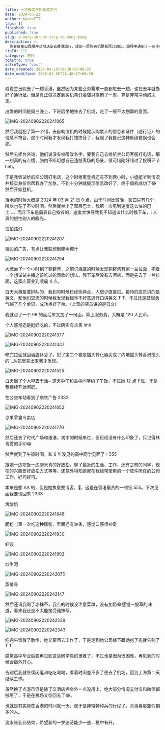 ```yaml
---
title: 一次很突然的香港之行
date: 2024-03-23
author: KazooTTT
tags: []
finished: true
published: true
slug: a-very-abrupt-trip-to-hong-kong
description: >-
  作者在生日假期冲动地决定去香港旅行，提前一周购买机票和预订酒店。旅程中遇到了一些小插曲，如机票信息错误和插头转换器购买错误，但都顺利解决。在香港，作者体验了当地的美食，如一兰拉面和各种点心，并与久未见面的高中同学共进午餐，享受了愉快的时光。尽管行程紧凑，但这次旅行给作者留下了深刻的印象和美好的回忆。
rinId: 112
category: 旅行
toAstro: true
astroType: "post"
date_created: 2024-09-10T19:38:05+08:00
date_modified: 2025-02-05T21:48:37+08:00
---
```


趁着生日假去了一趟香港，虽然因为某些业务需求一直都想去一趟，也在去年就办好了通行证。但是真正做决定到买机票订酒店只提前了一周，算是非常冲动的决定。

出发的时间是周三晚上，下班后坐地铁去了机场，吃了一顿不太划算的意面。

![IMG-20240902220241065](https://pictures.kazoottt.top/2024/10/20241017-71e2e34aef69446c67c26de928432da5.jpeg)

然后我就犯了第一个错，去自助值机的时候提示购票人的信息和证件（通行证）的信息不符合，这个时间我才发现我打错拼音了，我服了我自己这种低级错误也会犯。

然后去柜台咨询，他们说没有权限改名字，要我自己去给航空公司客服打电话，那一刻真的有点慌，脑内不断幻想自己遗憾离场的场景，很可惜刚好错过了投稿环节 hhh。

于是我尝试给航空公司打电话，这个时候离登机还有不到两小时，小姐姐听到情况并核实身份后帮我办了加急，不到十分钟就提示信息改好了，终于值机成功了😂然后开始登机。

落地的时候大概是 2024 年 03 月 21 日 0 点，由于时间比较晚，窗口只有几个，所以也花了不少时间。然后就坐上了双层巴士，我第一次见到速度这么快的巴士...，而且下车是需要自己按铃的，速度太快导致我不知道该什么时候下车，i 人真的很怕别人的眼光...

拍拍路灯

![IMG-20240902220241207](https://pictures.kazoottt.top/2024/10/20241017-f3ac20327086aed4a771b6111ae74dbf.jpeg)

街边的广告，有点让我联想到椰树椰汁

![IMG-20240902220241294](https://pictures.kazoottt.top/2024/10/20241017-7bd8639a20d26c2432e8bfeddda47a18.jpeg)

大概坐了一个小时到了铜锣湾，之前订酒店的时候发现铜锣湾有家一兰拉面，抱着一个想试试主播之前吃过的同款的想法，我下车后没有去酒店，而是先去了一兰拉面，这家店营业到凌晨 4 点。

白天大概是要排队的，我到的时候已经快两点，人很少直接进。接待的店员讲的是英文，和他们交流的时候我发现我根本不好意思开口讲英文 T T，不过还是鼓起勇气蹦了几个单词，成功点好了单。（上菜的店员讲的是日文）

我就点了一个 98 的面后来又加了一份面，算上服务费，大概是 120 人民币。

个人感觉还是挺好吃的，不过确实有点贵 hhh

![IMG-20240902220241377](https://pictures.kazoottt.top/2024/10/20241017-a718374339d138f47a3c73fe2430ce66.jpeg)

![IMG-20240902220241447](https://pictures.kazoottt.top/2024/10/20241017-03b52d70869019745f85935ae21a6447.jpeg)

吃完拉面就回酒店休息了。犯了第二个错是插头转化器买成了内地插头转香港插头的...从包里拿出来我才发现。

![IMG-20240902220241525](https://pictures.kazoottt.top/2024/10/20241017-8817755eb1b6d5890bc915e85c29578f.jpeg)

白天起了个大早去干活~ 这天中午和高中同学约了午饭，不过她 12 点下班，于是我继续开始闲逛。

在公交车站看到了崩铁广告 2333

![IMG-20240902220241652](https://pictures.kazoottt.top/2024/10/20241017-bbbf8f684509a863b2d0db990e2f7cd2.jpeg)

凉果零食专卖店

![IMG-20240902220241770](https://pictures.kazoottt.top/2024/10/20241017-4efc23797557653a21d9ab25ab16a52a.jpeg)

然后还去了时代广场和维港，初中的时候来过，但已经没有什么印象了，只记得林青霞的手印😂

然后就到了午饭时间，和 6 年没见的高中同学见面了！555

跟她一边吃饭一边聊天真的好放松，聊了最近的生活、工作，还有之前的同学，现在的兴趣爱好放松方式等等。还意外得知她就在我经常使用的一个软件所在的公司工作，好巧好巧。

本来是想 AA 的，但是她执意要请客，🥹，这是在香港最贵的一顿饭 555。下次见面我要请回来 2333

烤酸奶

![IMG-20240902220241848](https://pictures.kazoottt.top/2024/10/20241017-ec15ba75b64d24313b14bf4e1cb00070.jpeg)

肠粉（第一次吃这种肠粉，里面还有油条，感觉口感很神奇

![IMG-20240902220241930](https://pictures.kazoottt.top/2024/10/20241017-8e1ef08968287fe823d055bea7da7994.jpeg)

虾饺

![IMG-20240902220241992](https://pictures.kazoottt.top/2024/10/20241017-823ca4f0b3f5d92ee30a7a997390234f.jpeg)

炒牛河

![IMG-20240902220242075](https://pictures.kazoottt.top/2024/10/20241017-59e763dd7be787da20c11f9b23e0ba66.jpeg)

蒸排骨

![IMG-20240902220242147](https://pictures.kazoottt.top/2024/10/20241017-553c4138aa8aa49544be78928b07b3f3.jpeg)

然后还请我喝了冰抹茶，我点的时候没注意菜单，没有加奶😂感觉一股草的味道，看来我还是不太能接受纯抹茶。

![IMG-20240902220242239](https://pictures.kazoottt.top/2024/10/20241017-7923810f32dbb6d59c11b69287a72aaa.jpeg)

![IMG-20240902220242343](https://pictures.kazoottt.top/2024/10/20241017-b02a44afcbda0634bb86486150e15f18.jpeg)

吃完午饭散了散步，她又要回去工作了，于是走到她公司楼下跟她抱了抱就告别了 T T

感觉高中毕业后要再见到这些同学真的很难了，不过也是因为很困难，再见到的时候会额外开心。

告别后我就继续闲逛和吃吃喝喝，看着时间差不多了便去了机场，回到上海第二天继续工作。

虽然换了点港币但是除了交酒店押金外一点没用上，绝大部分情况支付宝和微信都够用了，于是在机场又存回去了😂。

也就是其实待在香港的时间就一天，属于是非常特种兵的行程了。真羡慕那些假期多的人。

流水账到此结束，希望新的一岁迷茫能少一些，稳中有升。
